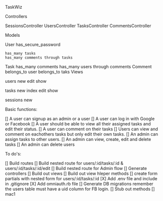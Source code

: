 TaskWiz

Controllers

  SessionsController
  UsersController
  TasksController
  CommentsController

Models

  User
    has_secure_password

    has_many tasks
    has_many comments through tasks
  Task
    has_many comments
    has_many users through comments
  Comment
    belongs_to user
    belongs_to taks
Views

  users
    new
    edit
    show

  tasks
    new
    index
    edit
    show

  sessions
    new


Basic functions:

  [] A user can signup as an admin or a user
  [] A user can log in with Google or Facebook
  [] A user should be able to view all their assigned tasks and edit their status. 
  [] A user can comment on their tasks
  [] Users can view and comment on eachothers tasks but only edit their own tasks.
  [] An admin can assign tasks to other users.
  [] An admin can view, create, edit and delete tasks
  [] An admin can delete users

To do's:

  [] Build routes
    [] Build nested route for users/:id/tasks/:id & users/:id/tasks/:id/edit
    [] Build nested route for Admin flow
  [] Generate controllers
  [] Build out views
    [] Build out view hleper methods
    [] create form partials with nested form for users/:id/tasks/:id
  [X] Add .env file and include in .gitignore
  [X] Add omniauth.rb file
  [] Generate DB migrations remember the users table must have a uid column for FB login. 
  [] Stub out methods
    [] mac1
    

  